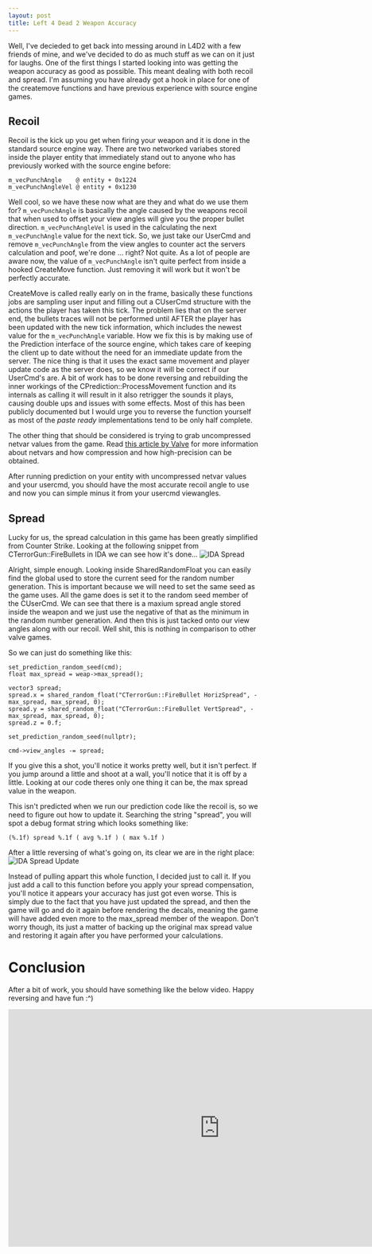 ```yaml
---
layout: post
title: Left 4 Dead 2 Weapon Accuracy
---
```

Well, I've decieded to get back into messing around in L4D2 with a few friends of mine, and we've decided to do as much stuff as we can on it just for laughs.
One of the first things I started looking into was getting the weapon accuracy as good as possible. This meant dealing with both recoil and spread.
I'm assuming you have already got a hook in place for one of the createmove functions and have previous experience with source engine games.

## Recoil
Recoil is the kick up you get when firing your weapon and it is done in the standard source engine way. There are two networked variabes stored inside the player entity that immediately stand out to anyone who has previously worked with the source engine before:
```
m_vecPunchAngle    @ entity + 0x1224
m_vecPunchAngleVel @ entity + 0x1230
```

Well cool, so we have these now what are they and what do we use them for? ```m_vecPunchAngle``` is basically the angle caused by the weapons recoil that when used to offset your
view angles will give you the proper bullet direction. ```m_vecPunchAngleVel``` is used in the calculating the next ```m_vecPunchAngle``` value for the next tick.
So, we just take our UserCmd and remove ```m_vecPunchAngle``` from the view angles to counter act the servers calculation and poof, we're done ... right?
Not quite. As a lot of people are aware now, the value of ```m_vecPunchAngle``` isn't quite perfect from inside a hooked CreateMove function. Just removing it will work but it won't be perfectly accurate.

CreateMove is called really early on in the frame, basically these functions jobs are sampling user input and filling out a CUserCmd structure with the actions the player has taken this tick. The problem lies that on the server end, the bullets traces will not be performed until AFTER the player has been updated with the new tick information, which includes the newest value for the ```m_vecPunchAngle``` variable. How we fix this is by making use of the Prediction interface of the source engine, which takes care of keeping the client up to date without the need for an immediate update from the server. The nice thing is that it uses the exact same movement and player update code as the server does, so we know it will be correct if our UserCmd's are. A bit of work has to be done reversing and rebuilding the inner workings of the CPrediction::ProcessMovement function and its internals as calling it will result in it also retrigger the sounds it plays, causing double ups and issues with some effects. Most of this has been publicly documented but I would urge you to reverse the function yourself as most of the *paste ready* implementations tend to be only half complete.

The other thing that should be considered is trying to grab uncompressed netvar values from the game. Read [this article by Valve](https://developer.valvesoftware.com/wiki/Networking_Entities) for more information about netvars and how compression and how high-precision can be obtained. 

After running prediction on your entity with uncompressed netvar values and your usercmd, you should have the most accurate recoil angle to use and now you can simple minus it from your usercmd viewangles.

## Spread
Lucky for us, the spread calculation in this game has been greatly simplified from Counter Strike. Looking at the following snippet from CTerrorGun::FireBullets in IDA we can see how it's done...
![IDA Spread ](https://i.imgur.com/RYcHcsm.png)

Alright, simple enough. Looking inside SharedRandomFloat you can easily find the global used to store the current seed for the random number generation. This is important because we will need to set the same seed as the game uses. All the game does is set it to the random seed member of the CUserCmd. We can see that there is a maxium spread angle stored inside the weapon and we just use the negative of that as the minimum in the random number generation. And then this is just tacked onto our view angles along with our recoil. Well shit, this is nothing in comparison to other valve games.

So we can just do something like this:
```
set_prediction_random_seed(cmd);
float max_spread = weap->max_spread();

vector3 spread;
spread.x = shared_random_float("CTerrorGun::FireBullet HorizSpread", -max_spread, max_spread, 0);
spread.y = shared_random_float("CTerrorGun::FireBullet VertSpread", -max_spread, max_spread, 0);
spread.z = 0.f;

set_prediction_random_seed(nullptr);

cmd->view_angles -= spread;
```

If you give this a shot, you'll notice it works pretty well, but it isn't perfect. If you jump around a little and shoot at a wall, you'll notice that it is off by a little. Looking at our code theres only one thing it can be, the max spread value in the weapon.

This isn't predicted when we run our prediction code like the recoil is, so we need to figure out how to update it. Searching the string "spread", you will spot a debug format string which looks something like:

```(%.1f) spread %.1f ( avg %.1f ) ( max %.1f )```

After a little reversing of what's going on, its clear we are in the right place:
![IDA Spread Update](https://i.imgur.com/m3qO2SC.png)

Instead of pulling appart this whole function, I decided just to call it.
If you just add a call to this function before you apply your spread compensation, you'll notice it appears your accuracy has just got even worse.
This is simply due to the fact that you have just updated the spread, and then the game will go and do it again before rendering the decals, meaning the game will have added even more to the max_spread member of the weapon.
Don't worry though, its just a matter of backing up the original max spread value and restoring it again after you have performed your calculations.

# Conclusion
After a bit of work, you should have something like the below video. Happy reversing and have fun :^)
<div class="videoWrapper">
		<iframe width="850" height="478" src="https://www.youtube.com/embed/UT2yBWTU26U" frameborder="0" allowfullscreen></iframe>
</div>